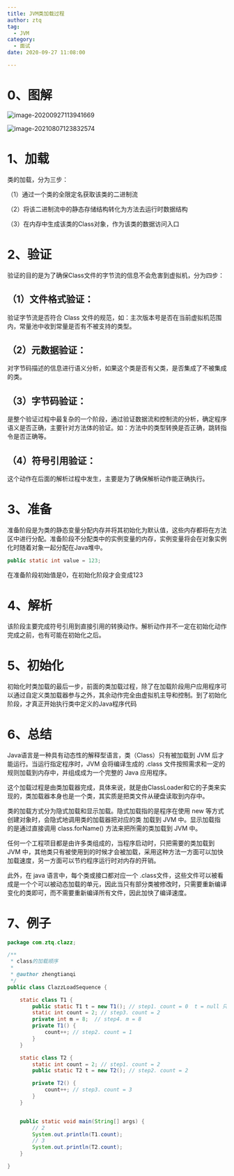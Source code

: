 ```yaml
---
title: JVM类加载过程
author: ztq
tag:
  - JVM
category:
  - 面试
date: 2020-09-27 11:08:00

---
```


# 0、图解

![image-20200927113941669](/assets/images/JVM类加载过程.png)

![image-20210807123832574](/assets/images/image-20210807123832574.png)

# 1、加载

类的加载，分为三步：

（1）通过一个类的全限定名获取该类的二进制流

（2）将该二进制流中的静态存储结构转化为方法去运行时数据结构

（3）在内存中生成该类的Class对象，作为该类的数据访问入口

# 2、验证

验证的目的是为了确保Class文件的字节流的信息不会危害到虚拟机，分为四步：

## （1）文件格式验证：

验证字节流是否符合 Class 文件的规范，如：主次版本号是否在当前虚拟机范围内，常量池中收到常量是否有不被支持的类型。

## （2）元数据验证：

对字节码描述的信息进行语义分析，如果这个类是否有父类，是否集成了不被集成的类。

## （3）字节码验证：

是整个验证过程中最复杂的一个阶段，通过验证数据流和控制流的分析，确定程序语义是否正确，主要针对方法体的验证。如：方法中的类型转换是否正确，跳转指令是否正确等。

## （4）符号引用验证：

这个动作在后面的解析过程中发生，主要是为了确保解析动作能正确执行。

# 3、准备

准备阶段是为类的静态变量分配内存并将其初始化为默认值，这些内存都将在方法区中进行分配。准备阶段不分配类中的实例变量的内存，实例变量将会在对象实例化时随着对象一起分配在Java堆中。

```java
public static int value = 123; 
```

在准备阶段初始值是0，在初始化阶段才会变成123

# 4、解析

该阶段主要完成符号引用到直接引用的转换动作。解析动作并不一定在初始化动作完成之前，也有可能在初始化之后。

# 5、初始化

初始化时类加载的最后一步，前面的类加载过程，除了在加载阶段用户应用程序可以通过自定义类加载器参与之外，其余动作完全由虚拟机主导和控制。到了初始化阶段，才真正开始执行类中定义的Java程序代码

# 6、总结

Java语言是一种具有动态性的解释型语言，类（Class）只有被加载到 JVM 后才能运行。当运行指定程序时，JVM 会将编译生成的 .class 文件按照需求和一定的规则加载到内存中，并组成成为一个完整的 Java 应用程序。

这个加载过程是由类加载器完成，具体来说，就是由ClassLoader和它的子类来实现的，类加载器本身也是一个类，其实质是把类文件从硬盘读取到内存中。

类的加载方式分为隐式加载和显示加载。隐式加载指的是程序在使用 new 等方式创建对象时，会隐式地调用类的加载器把对应的类 加载到 JVM 中。显示加载指的是通过直接调用 class.forName() 方法来把所需的类加载到 JVM 中。

任何一个工程项目都是由许多类组成的，当程序启动时，只把需要的类加载到 JVM 中，其他类只有被使用到的时候才会被加载，采用这种方法一方面可以加快加载速度，另一方面可以节约程序运行时对内存的开销。

此外，在 java 语言中，每个类或接口都对应一个 .class文件，这些文件可以被看成是一个个可以被动态加载的单元，因此当只有部分类被修改时，只需要重新编译变化的类即可，而不需要重新编译所有文件，因此加快了编译速度。

# 7、例子

```java
package com.ztq.clazz;

/**
 * class的加载顺序
 *
 * @author zhengtianqi
 */
public class ClazzLoadSequence {

    static class T1 {
        public static T1 t = new T1(); // step1. count = 0  t = null 只是引用，默认为空
        static int count = 2; // step3. count = 2
		private int m = 8;	// step4. m = 8
        private T1() {
            count++; // step2. count = 1
        }
    }

    static class T2 {
        static int count = 2; // step1. count = 2
        public static T2 t = new T2(); // step2. count = 2

        private T2() {
            count++; // step3. count = 3
        }
    }


    public static void main(String[] args) {
        // 2
        System.out.println(T1.count);
        // 3
        System.out.println(T2.count);
    }

}
```

